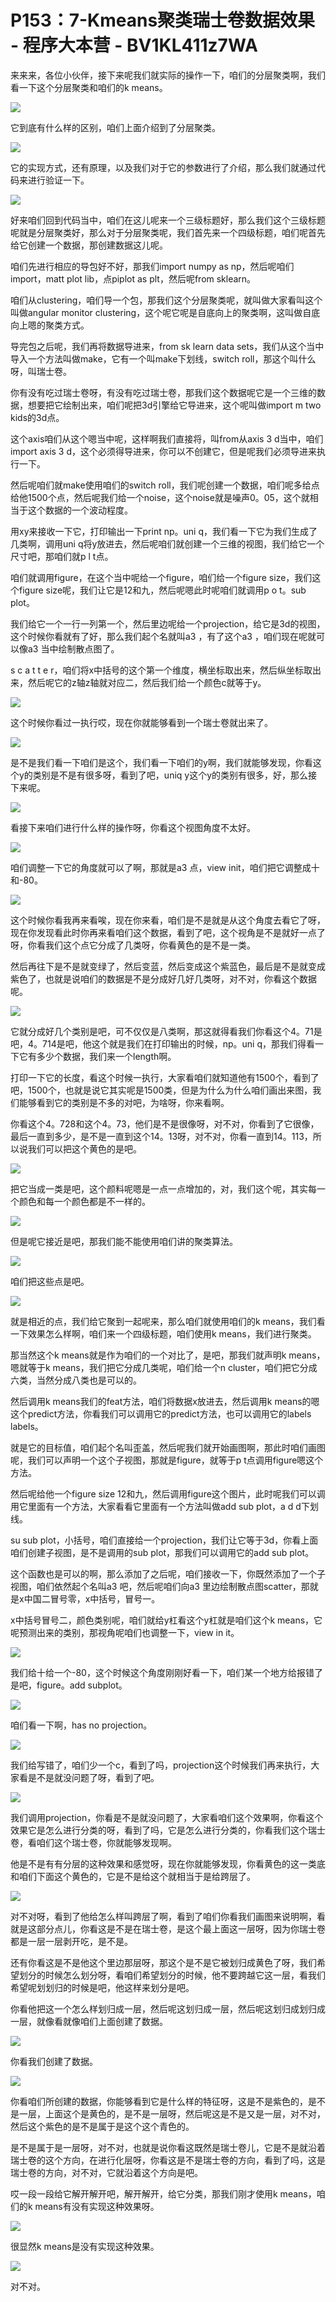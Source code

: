 # P153：7-Kmeans聚类瑞士卷数据效果 - 程序大本营 - BV1KL411z7WA

来来来，各位小伙伴，接下来呢我们就实际的操作一下，咱们的分层聚类啊，我们看一下这个分层聚类和咱们的k means。



![](img/fad0694e7961fde9838880d74cce18d7_1.png)

它到底有什么样的区别，咱们上面介绍到了分层聚类。

![](img/fad0694e7961fde9838880d74cce18d7_3.png)

它的实现方式，还有原理，以及我们对于它的参数进行了介绍，那么我们就通过代码来进行验证一下。

![](img/fad0694e7961fde9838880d74cce18d7_5.png)

好来咱们回到代码当中，咱们在这儿呢来一个三级标题好，那么我们这个三级标题呢就是分层聚类好，那么对于分层聚类呢，我们首先来一个四级标题，咱们呢首先给它创建一个数据，那创建数据这儿呢。

咱们先进行相应的导包好不好，那我们import numpy as np，然后呢咱们import，matt plot lib，点piplot as plt，然后呢from sklearn。

咱们从clustering，咱们导一个包，那我们这个分层聚类呢，就叫做大家看叫这个叫做angular monitor clustering，这个呢它呢是自底向上的聚类啊，这叫做自底向上嗯的聚类方式。

导完包之后呢，我们再将数据导进来，from sk learn data sets，我们从这个当中导入一个方法叫做make，它有一个叫make下划线，switch roll，那这个叫什么呀，叫瑞士卷。

你有没有吃过瑞士卷呀，有没有吃过瑞士卷，那我们这个数据呢它是一个三维的数据，想要把它绘制出来，咱们呢把3d引擎给它导进来，这个呢叫做import m two kids的3d点。

这个axis咱们从这个嗯当中呢，这样啊我们直接将，叫from从axis 3 d当中，咱们import axis 3 d，这个必须得导进来，你可以不创建它，但是呢我们必须导进来执行一下。

然后呢咱们就make使用咱们的switch roll，我们呢创建一个数据，咱们呢多给点给他1500个点，然后呢我们给一个noise，这个noise就是噪声0。05，这个就相当于这个数据的一个波动程度。

用xy来接收一下它，打印输出一下print np。uni q，我们看一下它为我们生成了几类啊，调用uni q将y放进去，然后呢咱们就创建一个三维的视图，我们给它一个尺寸吧，那咱们就p l t点。

咱们就调用figure，在这个当中呢给一个figure，咱们给一个figure size，我们这个figure size呢，我们让它是12和九，然后呢嗯此时呢咱们就调用p o t。sub plot。

我们给它一个一行一列第一个，然后里边呢给一个projection，给它是3d的视图，这个时候你看就有了好，那么我们起个名就叫a3 ，有了这个a3 ，咱们现在呢就可以像a3 当中绘制散点图了。

s c a t t e r，咱们将x中括号的这个第一个维度，横坐标取出来，然后纵坐标取出来，然后呢它的z轴z轴就对应二，然后我们给一个颜色c就等于y。



![](img/fad0694e7961fde9838880d74cce18d7_7.png)

这个时候你看过一执行哎，现在你就能够看到一个瑞士卷就出来了。

![](img/fad0694e7961fde9838880d74cce18d7_9.png)

是不是我们看一下咱们是这个，我们看一下咱们的y啊，我们就能够发现，你看这个y的类别是不是有很多呀，看到了吧，uniq y这个y的类别有很多，好，那么接下来呢。



![](img/fad0694e7961fde9838880d74cce18d7_11.png)

看接下来咱们进行什么样的操作呀，你看这个视图角度不太好。

![](img/fad0694e7961fde9838880d74cce18d7_13.png)

咱们调整一下它的角度就可以了啊，那就是a3 点，view init，咱们把它调整成十和-80。

![](img/fad0694e7961fde9838880d74cce18d7_15.png)

这个时候你看我再来看唉，现在你来看，咱们是不是就是从这个角度去看它了呀，现在你发现看此时你再来看咱们这个数据，看到了吧，这个视角是不是就好一点了呀，你看我们这个点它分成了几类呀，你看黄色的是不是一类。

然后再往下是不是就变绿了，然后变蓝，然后变成这个紫蓝色，最后是不是就变成紫色了，也就是说咱们的数据是不是分成好几好几类呀，对不对，你看这个数据呢。



![](img/fad0694e7961fde9838880d74cce18d7_17.png)

它就分成好几个类别是吧，可不仅仅是八类啊，那这就得看我们你看这个4。71是吧，4。714是吧，他这个就是我们在打印输出的时候，np。uni q，那我们得看一下它有多少个数据，我们来一个length啊。

打印一下它的长度，看这个时候一执行，大家看咱们就知道他有1500个，看到了吧，1500个，也就是说它其实呢是1500类，但是为什么为什么咱们画出来图，我们能够看到它的类别是不多的对吧，为啥呀，你来看啊。

你看这个4。728和这个4。73，他们是不是很像呀，对不对，你看到了它很像，最后一直到多少，是不是一直到这个14。13呀，对不对，你看一直到14。113，所以说我们可以把这个黄色的是吧。



![](img/fad0694e7961fde9838880d74cce18d7_19.png)

把它当成一类是吧，这个颜料呢嗯是一点一点增加的，对，我们这个呢，其实每一个颜色和每一个颜色都是不一样的。



![](img/fad0694e7961fde9838880d74cce18d7_21.png)

但是呢它接近是吧，那我们能不能使用咱们讲的聚类算法。

![](img/fad0694e7961fde9838880d74cce18d7_23.png)

咱们把这些点是吧。

![](img/fad0694e7961fde9838880d74cce18d7_25.png)

就是相近的点，我们给它聚到一起呢来，那么咱们就使用咱们的k means，我们看一下效果怎么样啊，咱们来一个四级标题，咱们使用k means，我们进行聚类。

那当然这个k means就是作为咱们的一个对比了，是吧，那我们就声明k means，嗯就等于k means，我们把它分成几类呢，咱们给一个n cluster，咱们把它分成六类，当然分成八类也是可以的。

然后调用k means我们的feat方法，咱们将数据x放进去，然后调用k means的嗯这个predict方法，你看我们可以调用它的predict方法，也可以调用它的labels labels。

就是它的目标值，咱们起个名叫歪盖，然后呢我们就开始画图啊，那此时咱们画图呢，我们可以声明一个这个子视图，那就是figure，就等于p t点调用figure嗯这个方法。

然后呢给他一个figure size 12和九，然后调用figure这个图片，此时呢我们可以调用它里面有一个方法，大家看看它里面有一个方法叫做add sub plot，a d d下划线。

su sub plot，小括号，咱们直接给一个projection，我们让它等于3d，你看上面咱们创建子视图，是不是调用的sub plot，那我们可以调用它的add sub plot。

这个函数也是可以的啊，那么添加了之后呢，咱们接收一下，你既然添加了一个子视图，咱们依然起个名叫a3 吧，然后呢咱们向a3 里边绘制散点图scatter，那就是x中国二冒号零，x中括号，冒号一。

x中括号冒号二，颜色类别呢，咱们就给y杠看这个y杠就是咱们这个k means，它呢预测出来的类别，那视角呢咱们也调整一下，view in it。



![](img/fad0694e7961fde9838880d74cce18d7_27.png)

我们给十给一个-80，这个时候这个角度刚刚好看一下，咱们某一个地方给报错了是吧，figure。add subplot。



![](img/fad0694e7961fde9838880d74cce18d7_29.png)

咱们看一下啊，has no projection。

![](img/fad0694e7961fde9838880d74cce18d7_31.png)

我们给写错了，咱们少一个c，看到了吗，projection这个时候我们再来执行，大家看是不是就没问题了呀，看到了吧。



![](img/fad0694e7961fde9838880d74cce18d7_33.png)

我们调用projection，你看是不是就没问题了，大家看咱们这个效果啊，你看这个效果它是怎么进行分类的呀，看到了吗，它是怎么进行分类的，你看我们这个瑞士卷，看咱们这个瑞士卷，你就能够发现啊。

他是不是有有分层的这种效果和感觉呀，现在你就能够发现，你看黄色的这一类底和咱们下面这个黄色的，它是不是给这个就相当于是给跨层了。



![](img/fad0694e7961fde9838880d74cce18d7_35.png)

对不对呀，看到了他给怎么样叫跨层了啊，看到了咱们你看我们画图来说明啊，看就是这部分点儿，你看这是不是在瑞士卷，是这个最上面这一层呀，因为你瑞士卷都是一层一层剥开吃，是不是。

还有你看这是不是他这个里边那层呀，那这个是不是它被划归成黄色了呀，我们希望划分的时候怎么划分呀，看咱们希望划分的时候，他不要跨越它这一层，看我们希望呢划划归的时候是吧，他这样来划分是吧。

你看他把这一个怎么样划归成一层，然后呢这划归成一层，然后呢这划归成划归成一层，就像看就像咱们上面创建了数据。



![](img/fad0694e7961fde9838880d74cce18d7_37.png)

你看我们创建了数据。

![](img/fad0694e7961fde9838880d74cce18d7_39.png)

你看咱们所创建的数据，你能够看到它是什么样的特征呀，这是不是紫色的，是不是一层，上面这个是黄色的，是不是一层呀，然后呢这是不是又是一层，对不对，然后这个紫色的是不是属于是这个这个青色的。

是不是属于是一层呀，对不对，也就是说你看这既然是瑞士卷儿，它是不是就沿着瑞士卷的这个方向，在进行化层呀，你看这是不是瑞士卷的方向，看到了吗，这是瑞士卷的方向，对不对，它就沿着这个方向是吧。

哎一段一段给它解开解开吧，解开解开，给它分类，那我们刚才使用k means，咱们的k means有没有实现这种效果呀。



![](img/fad0694e7961fde9838880d74cce18d7_41.png)

很显然k means是没有实现这种效果。

![](img/fad0694e7961fde9838880d74cce18d7_43.png)

对不对。